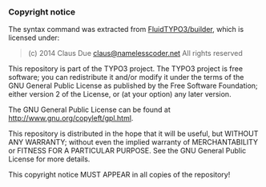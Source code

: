 ### Copyright notice

The syntax command was extracted from [FluidTYPO3/builder](https://github.com/FluidTYPO3/builder), which is licensed under: 

> (c) 2014 Claus Due <claus@namelesscoder.net>
> All rights reserved

This repository is part of the TYPO3 project. The TYPO3 project is
free software; you can redistribute it and/or modify
it under the terms of the GNU General Public License as published by
the Free Software Foundation; either version 2 of the License, or
(at your option) any later version.

The GNU General Public License can be found at
http://www.gnu.org/copyleft/gpl.html.

This repository is distributed in the hope that it will be useful,
but WITHOUT ANY WARRANTY; without even the implied warranty of
MERCHANTABILITY or FITNESS FOR A PARTICULAR PURPOSE.  See the
GNU General Public License for more details.

This copyright notice MUST APPEAR in all copies of the repository!